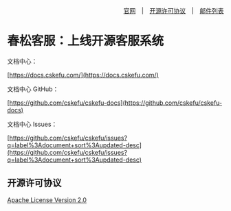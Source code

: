 <div align=right>

[官网](https://www.cskefu.com/)　|　[开源许可协议](https://www.cskefu.com/2022/06/24/cskefu-opensource-license/)　|　[邮件列表](https://lists.cskefu.com/cgi-bin/mailman/listinfo/dev)

</div>

# 春松客服：上线开源客服系统

文档中心：

[https://docs.cskefu.com/](https://docs.cskefu.com/)

文档中心 GitHub：

[https://github.com/cskefu/cskefu-docs](https://github.com/cskefu/cskefu-docs)


文档中心 Issues：

[https://github.com/cskefu/cskefu/issues?q=label%3Adocument+sort%3Aupdated-desc](https://github.com/cskefu/cskefu/issues?q=label%3Adocument+sort%3Aupdated-desc)


## 开源许可协议

[Apache License Version 2.0](https://www.cskefu.com/2022/06/24/cskefu-opensource-license/)
